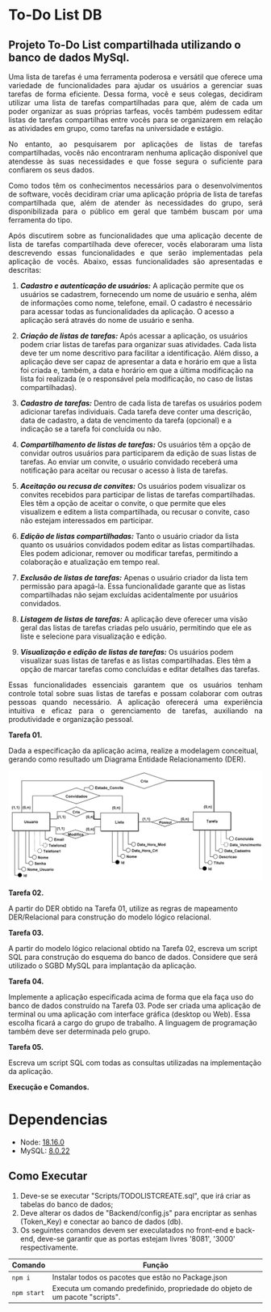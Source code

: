 # To-Do List DB
Projeto To-Do List compartilhada utilizando o banco de dados MySql.
--
<p align="justify">
    Uma lista de tarefas é uma ferramenta poderosa e versátil que oferece uma variedade de funcionalidades para ajudar os usuários a gerenciar suas tarefas de forma eficiente. Dessa forma, você e seus colegas, decidiram utilizar uma lista de tarefas compartilhadas para que, além de cada um poder organizar as suas próprias tarfeas, vocês também pudessem editar listas de tarefas compartilhas entre vocês para se organizarem em relação as atividades em grupo, como tarefas na universidade e estágio.
</p>
<p align="justify">
    No entanto, ao pesquisarem por aplicações de listas de tarefas compartilhadas, vocês não encontraram nenhuma aplicação disponível que atendesse às suas necessidades e que fosse segura o suficiente para confiarem os seus dados.
</p>
<p align="justify">
    Como todos têm os conhecimentos necessários para o desenvolvimentos de software, vocês decidiram criar uma aplicação própria de lista de tarefas compartilhada que, além de atender às necessidades do grupo, será disponibilizada para o público em geral que também buscam por uma ferramenta do tipo.
</p>
<p align="justify">
    Após discutirem sobre as funcionalidades que uma aplicação decente de lista de tarefas compartilhada deve oferecer, vocês elaboraram uma lista descrevendo essas funcionalidades e que serão implementadas pela aplicação de vocês. Abaixo, essas funcionalidades são apresentadas e descritas:
</p>

1. ***Cadastro e autenticação de usuários:*** A aplicação permite que os usuários se cadastrem, fornecendo um nome de usuário e senha, além de informações como nome, telefone, email. O cadastro é necessário para acessar todas as funcionalidades da aplicação. O acesso a aplicação será através do nome de usuário e senha.

2. ***Criação de listas de tarefas:*** Após acessar a aplicação, os usuários podem criar listas de tarefas para organizar suas atividades. Cada lista deve ter um nome descritivo para facilitar a identificação. Além disso, a aplicação deve ser capaz de apresentar a data e horário em que a lista foi criada e, também, a data e horário em que a última modificação na lista foi realizada (e o responsável pela modificação, no caso de listas compartilhadas).

3. ***Cadastro de tarefas:*** Dentro de cada lista de tarefas os usuários podem adicionar tarefas individuais. Cada tarefa deve conter uma descrição, data de cadastro, a data de vencimento da tarefa (opcional) e a indicação se a tarefa foi concluída ou não.

4. ***Compartilhamento de listas de tarefas:*** Os usuários têm a opção de convidar outros usuários para participarem da edição de suas listas de tarefas. Ao enviar um convite, o usuário convidado receberá uma notificação para aceitar ou recusar o acesso à lista de tarefas.

5. ***Aceitação ou recusa de convites:*** Os usuários podem visualizar os convites recebidos para participar de listas de tarefas compartilhadas. Eles têm a opção de aceitar o convite, o que permite que eles visualizem e editem a lista compartilhada, ou recusar o convite, caso não estejam interessados em participar.

6. ***Edição de listas compartilhadas:*** Tanto o usuário criador da lista quanto os usuários convidados podem editar as listas compartilhadas. Eles podem adicionar, remover ou modificar tarefas, permitindo a colaboração e atualização em tempo real.

7. ***Exclusão de listas de tarefas:*** Apenas o usuário criador da lista tem permissão para apagá-la. Essa funcionalidade garante que as listas compartilhadas não sejam excluídas acidentalmente por usuários convidados.

8. ***Listagem de listas de tarefas:*** A aplicação deve oferecer uma visão geral das listas de tarefas criadas pelo usuário, permitindo que ele as liste e selecione para visualização e edição.

9. ***Visualização e edição de listas de tarefas:*** Os usuários podem visualizar suas listas de tarefas e as listas compartilhadas. Eles têm a opção de marcar tarefas como concluídas e editar detalhes das tarefas.
<p align="justify">
    Essas funcionalidades essenciais garantem que os usuários tenham controle total sobre suas listas de tarefas e possam colaborar com outras pessoas quando necessário. A aplicação oferecerá uma experiência intuitiva e eficaz para o gerenciamento de tarefas, auxiliando na produtividade e organização pessoal.
</p>

<p align="justify">

**Tarefa 01.**

Dada a especificação da aplicação acima, realize a modelagem conceitual, gerando como resultado um Diagrama Entidade Relacionamento (DER).

![Modelo DER](Models/DER_img.png)
</p>

<p align="justify">

**Tarefa 02.**

A partir do DER obtido na Tarefa 01, utilize as regras de mapeamento DER/Relacional para construção do modelo lógico relacional.
</p>

<p align="justify">

**Tarefa 03.**

A partir do modelo lógico relacional obtido na Tarefa 02, escreva um script SQL para construção do esquema do banco de dados. Considere que será utilizado o SGBD MySQL para implantação da aplicação.
</p>

<p align="justify">

**Tarefa 04.**

Implemente a aplicação especificada acima de forma que ela faça uso do banco de dados construído na Tarefa 03. Pode ser criada uma aplicação de terminal ou uma aplicação com interface gráfica (desktop ou Web). Essa escolha ficará a cargo do grupo de trabalho. A linguagem de programação também deve ser determinada pelo grupo.
</p>

<p align="justify">

**Tarefa 05.**

Escreva um script SQL com todas as consultas utilizadas na implementação da aplicação.
</p>

**Execução e Comandos.**
<h1>Dependencias</h1>

 - Node: <a href="https://nodejs.org/en">18.16.0</a>
 - MySQL: <a href="https://downloads.mysql.com/archives/installer/">8.0.22</a>

<h2>Como Executar</h2>

1. Deve-se se executar "Scripts/TODOLISTCREATE.sql", que irá criar as tabelas do banco de dados;
2. Deve alterar os dados de "Backend/config.js" para encriptar as senhas (Token_Key) e conectar ao banco de dados (db).
3. Os seguintes comandos devem ser execulatados no front-end e back-end, deve-se garantir que as portas estejam livres '8081', '3000' respectivamente.

| Comando                |  Função                                                                                           |
| -----------------------| ------------------------------------------------------------------------------------------------- |
|  `npm i`               | Instalar todos os pacotes que estão no Package.json                                               |
|  `npm start`           | Executa um comando predefinido, propriedade do objeto de um pacote "scripts".                     |
